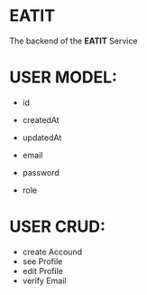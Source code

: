 # EATIT 

The backend of the **EATIT** Service

# USER MODEL:
* id
* createdAt
* updatedAt

* email
* password
* role

# USER CRUD:
* create Accound
* see Profile
* edit Profile
* verify Email


